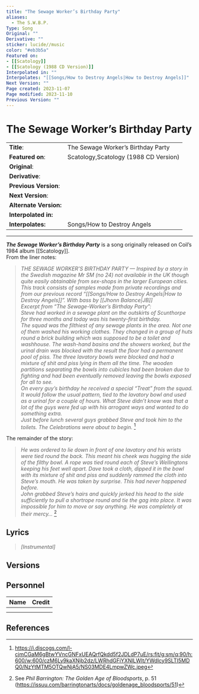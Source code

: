 ```yaml
---
title: "The Sewage Worker’s Birthday Party"
aliases:
  - The S.W.B.P.
Type: Song
Original: ""
Derivative: ""
sticker: lucide//music
color: "#eb3b5a"
Featured on:
- [[Scatology]]
- [[Scatology (1988 CD Version)]]
Interpolated in: ""
Interpolates: "[[Songs/How to Destroy Angels|How to Destroy Angels]]"
Next Version: ""
Page created: 2023-11-07
Page modified: 2023-11-10
Previous Version: ""
---
```


# The Sewage Worker’s Birthday Party

|  |  |
| --- | --- |
| __Title__: | The Sewage Worker’s Birthday Party |
| __Featured on__: | Scatology,Scatology (1988 CD Version) |
| __Original__: |  |
| __Derivative__: |  |
| __Previous Version__: |  |
| __Next Version__: |  |
| __Alternate Version:__ |  |
| __Interpolated in:__ |  |
| __Interpolates:__ | Songs/How to Destroy Angels|How to Destroy Angels |

---

*__The Sewage Worker’s Birthday Party__* is a song originally released on Coil’s 1984 album [[Scatology]].  
From the liner notes:

> *THE SEWAGE WORKER’S BIRTHDAY PARTY — Inspired by a story in the Swedish magazine Mr SM (no 24) not available in the UK though quite easily obtainable from sex-shops in the larger European cities. This track consists of samples made from private recordings and from our previous record “[[Songs/How to Destroy Angels|How to Destroy Angels]]”. With bass by [[Jhonn Balance|JB]]  
> Excerpt from “The Sewage-Worker’s Birthday Party”:  
> Steve had worked in a sewage plant on the outskirts of Scunthorpe for three months and today was his twenty-first birthday.  
> The squad was the filthiest of any sewage plants in the area. Not one of them washed his working clothes. They changed in a group of huts round a brick building which was supposed to be a toilet and washhouse. The wash-hand basins and the showers worked, but the urinal drain was blocked with the result the floor had a permanent pool of piss. The three lavatory bowls were blocked and had a mixture of shit and piss lying in them all the time. The wooden partitions separating the bowls into cubicles had been broken due to fighting and had been eventually removed leaving the bowls exposed for all to see.  
> On every guy’s birthday he received a special “Treat” from the squad. It would follow the usual pattern, tied to the lavatory bowl and used as a urinal for a couple of hours. What Steve didn’t know was that a lot of the guys were fed up with his arrogant ways and wanted to do something extra.  
> Just before lunch several guys grabbed Steve and took him to the toilets. The Celebrations were about to begin.* [^1]

The remainder of the story:

> *He was ordered to lie down in front of one lavatory and his wrists were tied round the back. This meant his cheek was hugging the side of the filthy bowl. A rope was tied round each of Steve’s Wellingtons keeping his feet well apart. Dave took a cloth, dipped it in the bowl with its mixture of shit and piss and suddenly rammed the cloth into Steve’s mouth. He was taken by surprise. This had never happened before.  
> John grabbed Steve’s hairs and quickly jerked his head to the side sufficiently to pull a shortrope round and tie the gag into place. It was impossible for him to move or say anything. He was completely at their mercy…* [^2]

## Lyrics

> *[Instrumental]*

## Versions

## Personnel

|Name|Credit|
|---|---|
|||
|||

## References

[^1]: <https://i.discogs.com/l-cjmCGaM6gBtwYVncGNFxUEAQrfQkdd5f2JDLdP7uE/rs:fit/g:sm/q:90/h:600/w:600/czM6Ly9kaXNjb2dz/LWRhdGFiYXNlLWlt/YWdlcy9SLTI5MDQ0/NzYtMTM5OTQwNjA5/NS03MDE4LmpwZWc.jpeg>
[^2]: See *Phil Barrington: The Golden Age of Bloodsports*, p. 51 (<https://issuu.com/barringtonarts/docs/goldenage_bloodsports/51>)

